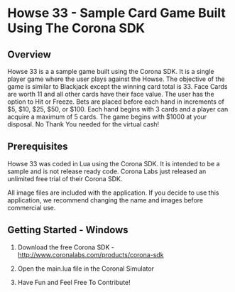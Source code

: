 Howse 33 - Sample Card Game Built Using The Corona SDK
==========================================================================

Overview
---------------------------------------------------------------------------
Howse 33 is a a sample game built using the Corona SDK.  It is a single player game
where the user plays against the Howse.  The objective of the game is similar to Blackjack except the winning card total is 33.  Face Cards are worth 11 and all other cards have their face value.   The user
has  the option to Hit or Freeze.   Bets are placed before each hand in increments of $5, $10, $25, $50, or $100.   Each hand begins with 3 cards and a player can acquire a maximum of 5 cards.
The game begins with $1000 at your disposal.  No Thank You needed for the virtual cash!

Prerequisites
---------------------------------------------------------------------------
Howse 33 was coded in Lua using the Corona SDK.   It is intended to be a sample and is not release ready code.   Corona Labs just released an unlimited free trial of their Corona SDK.

All image files are included with the application.  If you decide to use this application, we recommend changing the name and images before commercial use.


Getting Started - Windows
---------------------------------------------------------------------------
1.  Download the free Corona SDK - http://www.coronalabs.com/products/corona-sdk  

2. Open the main.lua file in the Coronal Simulator
3. Have Fun and Feel Free To Contribute!
